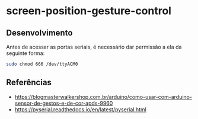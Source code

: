 # screen-position-gesture-control

## Desenvolvimento

Antes de acessar as portas seriais, é necessário dar permissão a ela da
seguinte forma:

```sh
sudo chmod 666 /dev/ttyACM0
```

## Referências

- https://blogmasterwalkershop.com.br/arduino/como-usar-com-arduino-sensor-de-gestos-e-de-cor-apds-9960
- https://pyserial.readthedocs.io/en/latest/pyserial.html
